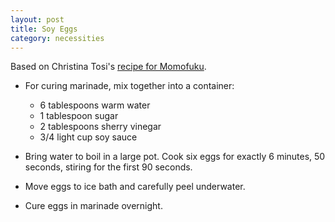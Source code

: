 ```yaml
---
layout: post
title: Soy Eggs
category: necessities
---
```


Based on Christina Tosi's
[recipe for Momofuku](https://food52.com/recipes/35930-momofuku-s-soy-sauce-eggs).

* For curing marinade, mix together into a container:
  - 6 tablespoons warm water
  - 1 tablespoon sugar
  - 2 tablespoons sherry vinegar
  - 3/4 light cup soy sauce

* Bring water to boil in a large pot. Cook six eggs for exactly 6
  minutes, 50 seconds, stiring for the first 90 seconds.
* Move eggs to ice bath and carefully peel underwater.

* Cure eggs in marinade overnight.
